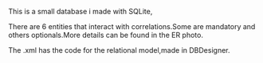This is a small database i made with SQLite,

There are 6 entities that interact with correlations.Some are mandatory and others optionals.More details can be found in the ER photo.

The .xml has the code for the relational model,made in DBDesigner.
